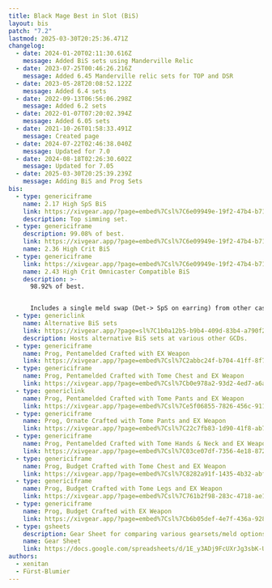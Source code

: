```yaml
---
title: Black Mage Best in Slot (BiS)
layout: bis
patch: "7.2"
lastmod: 2025-03-30T20:25:36.471Z
changelog:
  - date: 2024-01-20T02:11:30.616Z
    message: Added BiS sets using Manderville Relic
  - date: 2023-07-25T00:46:26.216Z
    message: Added 6.45 Manderville relic sets for TOP and DSR
  - date: 2023-05-28T20:08:52.122Z
    message: Added 6.4 sets
  - date: 2022-09-13T06:56:06.298Z
    message: Added 6.2 sets
  - date: 2022-01-07T07:20:02.394Z
    message: Added 6.05 sets
  - date: 2021-10-26T01:58:33.491Z
    message: Created page
  - date: 2024-07-22T02:46:38.040Z
    message: Updated for 7.0
  - date: 2024-08-18T02:26:30.602Z
    message: Updated for 7.05
  - date: 2025-03-30T20:25:39.239Z
    message: Adding BiS and Prog Sets
bis:
  - type: genericiframe
    name: 2.17 High SpS BiS
    link: https://xivgear.app/?page=embed%7Csl%7C6e09949e-19f2-47b4-b711-242cef40faaa&onlySetIndex=0
    description: Top simming set.
  - type: genericiframe
    description: 99.08% of best.
    link: https://xivgear.app/?page=embed%7Csl%7C6e09949e-19f2-47b4-b711-242cef40faaa&onlySetIndex=3
    name: 2.36 High Crit BiS
  - type: genericiframe
    link: https://xivgear.app/?page=embed%7Csl%7C6e09949e-19f2-47b4-b711-242cef40faaa&onlySetIndex=6
    name: 2.43 High Crit Omnicaster Compatible BiS
    description: >-
      98.92% of best.


      Includes a single meld swap (Det-> SpS on earring) from other caster BiS sets.
  - type: genericlink
    name: Alternative BiS sets
    link: https://xivgear.app/?page=sl%7C1b0a12b5-b9b4-409d-83b4-a790f2f27f67
    description: Hosts alternative BiS sets at various other GCDs.
  - type: genericiframe
    name: Prog, Pentamelded Crafted with EX Weapon
    link: https://xivgear.app/?page=embed%7Csl%7C2abbc24f-b704-41ff-8f73-fc3c61c9ece3&onlySetIndex=0
  - type: genericiframe
    name: Prog, Pentamelded Crafted with Tome Chest and EX Weapon
    link: https://xivgear.app/?page=embed%7Csl%7Cb0e978a2-93d2-4ed7-a6a2-e007d04889fd&onlySetIndex=0
  - type: genericlink
    name: Prog, Pentamelded Crafted with Tome Pants and EX Weapon
    link: https://xivgear.app/?page=embed%7Csl%7Ce5f06855-7826-456c-911c-3ba7a14f5443&onlySetIndex=0
  - type: genericiframe
    name: Prog, Ornate Crafted with Tome Pants and EX Weapon
    link: https://xivgear.app/?page=embed%7Csl%7C22c7fb83-1d90-41f8-ab77-491731c728e1&onlySetIndex=0
  - type: genericiframe
    name: Prog, Pentamelded Crafted with Tome Hands & Neck and EX Weapon
    link: https://xivgear.app/?page=embed%7Csl%7C03ce07df-7356-4e18-8722-35d5c6d99a54&onlySetIndex=0
  - type: genericiframe
    name: Prog, Budget Crafted with Tome Chest and EX Weapon
    link: https://xivgear.app/?page=embed%7Csl%7C8282a91f-1435-4b32-abf9-713cf5ae08c2&onlySetIndex=0
  - type: genericiframe
    name: Prog, Budget Crafted with Tome Legs and EX Weapon
    link: https://xivgear.app/?page=embed%7Csl%7C761b2f98-283c-4718-ae1a-5826611e8921&onlySetIndex=0
  - type: genericiframe
    name: Prog, Budget Crafted with EX Weapon
    link: https://xivgear.app/?page=embed%7Csl%7Cb6b05def-4e7f-436a-9283-a70fb697702e&onlySetIndex=0
  - type: gsheets
    description: Gear Sheet for comparing various gearsets/meld options.
    name: Gear Sheet
    link: https://docs.google.com/spreadsheets/d/1E_y3ADj9FcUXrJg3sbK-UiIcOoYawB8Et9P-LfxT_TE/edit?gid=654212594#gid=654212594
authors:
  - xenitan
  - Fürst-Blumier
---
```

